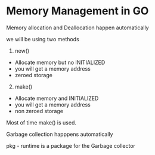 # Memory Management in GO

Memory allocation and Deallocation happen automatically 

we will be using two methods 

1. new()

  - Allocate memory but no INITIALIZED
  - you will get a memory address
  - zeroed storage

2. make()

  - Allocate memory and INITIALIZED
  - you will get a memory address
  - non zeroed storage


Most of time make() is used.


Garbage collection happpens automatically

pkg - runtime is a package for the Garbage collector 



 
